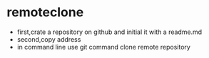 # remoteclone
- first,crate a repository on github and initial it with a readme.md
- second,copy address  
- in command line  use git command clone remote repository 
